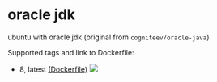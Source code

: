 # oracle jdk

ubuntu with oracle jdk (original from `cogniteev/oracle-java`)

Supported tags and link to Dockerfile:

* 8, latest [(Dockerfile)](https://github.com/nautsch-com/docker-oracle-jdk/blob/master/oracle-jdk8/Dockerfile) [![](https://badge.imagelayers.io/nautsch/oracle-jdk:latest.svg)](https://imagelayers.io/?images=nautsch/oracle-jdk:latest 'Get your own badge on imagelayers.io')